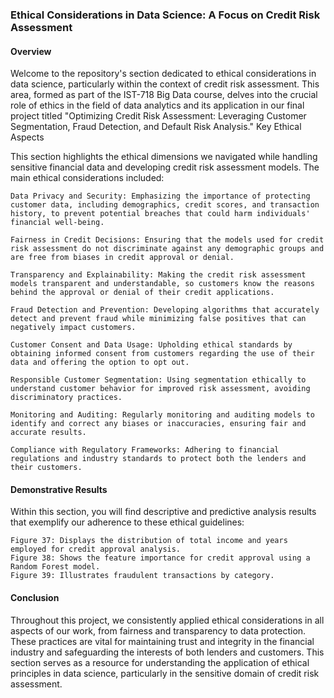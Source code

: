 ### Ethical Considerations in Data Science: A Focus on Credit Risk Assessment

#### Overview

Welcome to the repository's section dedicated to ethical considerations in data science, particularly within the context of credit risk assessment. This area, formed as part of the IST-718 Big Data course, delves into the crucial role of ethics in the field of data analytics and its application in our final project titled "Optimizing Credit Risk Assessment: Leveraging Customer Segmentation, Fraud Detection, and Default Risk Analysis."
Key Ethical Aspects

This section highlights the ethical dimensions we navigated while handling sensitive financial data and developing credit risk assessment models. The main ethical considerations included:

    Data Privacy and Security: Emphasizing the importance of protecting customer data, including demographics, credit scores, and transaction history, to prevent potential breaches that could harm individuals' financial well-being.

    Fairness in Credit Decisions: Ensuring that the models used for credit risk assessment do not discriminate against any demographic groups and are free from biases in credit approval or denial.

    Transparency and Explainability: Making the credit risk assessment models transparent and understandable, so customers know the reasons behind the approval or denial of their credit applications.

    Fraud Detection and Prevention: Developing algorithms that accurately detect and prevent fraud while minimizing false positives that can negatively impact customers.

    Customer Consent and Data Usage: Upholding ethical standards by obtaining informed consent from customers regarding the use of their data and offering the option to opt out.

    Responsible Customer Segmentation: Using segmentation ethically to understand customer behavior for improved risk assessment, avoiding discriminatory practices.

    Monitoring and Auditing: Regularly monitoring and auditing models to identify and correct any biases or inaccuracies, ensuring fair and accurate results.

    Compliance with Regulatory Frameworks: Adhering to financial regulations and industry standards to protect both the lenders and their customers.

#### Demonstrative Results

Within this section, you will find descriptive and predictive analysis results that exemplify our adherence to these ethical guidelines:

    Figure 37: Displays the distribution of total income and years employed for credit approval analysis.
    Figure 38: Shows the feature importance for credit approval using a Random Forest model.
    Figure 39: Illustrates fraudulent transactions by category.

#### Conclusion

Throughout this project, we consistently applied ethical considerations in all aspects of our work, from fairness and transparency to data protection. These practices are vital for maintaining trust and integrity in the financial industry and safeguarding the interests of both lenders and customers. This section serves as a resource for understanding the application of ethical principles in data science, particularly in the sensitive domain of credit risk assessment.
